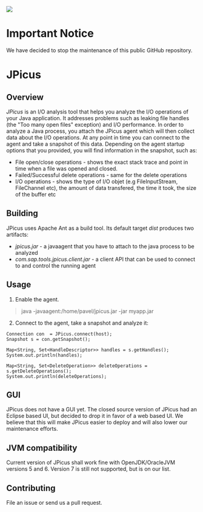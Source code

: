 ![](https://img.shields.io/badge/STATUS-NOT%20CURRENTLY%20MAINTAINED-red.svg?longCache=true&style=flat)

# Important Notice
We have decided to stop the maintenance of this public GitHub repository.

JPicus
======

Overview
--------

*JPicus* is an I/O analysis tool that helps you analyze the I/O operations of your Java application. It addresses problems such as leaking file handles (the "Too many open files" exception) and I/O performance. In order to analyze a Java process, you attach the JPicus agent which will then collect data about the I/O operations. At any point in time you can connect to the agent and take a snapshot of this data. Depending on the agent startup options that you provided, you will find information in the snapshot, such as:

* File open/close operations - shows the exact stack trace and point in time when a file was opened and closed.
* Failed/Successful delete operations - same for the delete operations
* I/O operations - shows the type of I/O objet (e.g FileInputStream, FileChannel etc), the amount of data transfered, the time it took, the size of the buffer etc



Building
--------
JPicus uses Apache Ant as a build tool. Its default target *dist* produces two artifacts:

 * *jpicus.jar* - a javaagent that you have to attach to the java process to be analyzed
 * *com.sap.tools.jpicus.client.jar* - a client API that can be used to connect to and control the running agent

Usage
-----
1. Enable the agent.
>   java -javaagent:/home/pavel/jpicus.jar -jar myapp.jar

2. Connect to the agent, take a snapshot and analyze it:

```
Connection con  = JPicus.connect(host);
Snapshot s = con.getSnapshot();

Map<String, Set<HandleDescriptor>> handles = s.getHandles();
System.out.println(handles);

Map<String, Set<DeleteOperation>> deleteOperations = s.getDeleteOperations();
System.out.println(deleteOperations);
```


GUI
---
JPicus does not have a GUI yet. The closed source version of JPicus had an Eclipse based UI, but decided to drop it in favor of a web based UI. We believe that this will make JPicus easier to deploy and will also lower our maintenance efforts.


JVM compatibility
-----------------
Current version of JPicus shall work fine with OpenJDK/OracleJVM versions 5 and 6. Version 7 is still not supported, but is on our list.

Contributing
------------
File an issue or send us a pull request.
